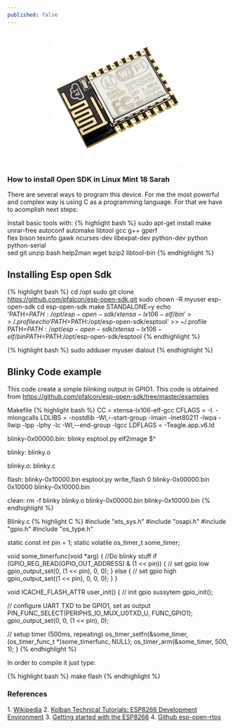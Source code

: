 ```yaml
---
published: false
---
```

 
<center><img src="/images/esp8266.jpg" width="300" height="300"></center>
<!-- more -->

<h3>How to install Open SDK in Linux Mint 18 Sarah</h3>


There are several ways to program this device. For me the most powerful and complex way is using C as a programming language. For that we have to acomplish next steps:

Install basic tools with:
{% highlight bash %}
 sudo apt-get install make unrar-free autoconf automake libtool gcc g++ gperf \
 flex bison texinfo gawk ncurses-dev libexpat-dev python-dev python python-serial \
 sed git unzip bash help2man wget bzip2 libtool-bin
{% endhighlight %}

<h2>Installing Esp open Sdk</h2>

{% highlight bash %}
cd /opt
sudo git clone https://github.com/pfalcon/esp-open-sdk.git
sudo chown -R myuser esp-open-sdk
cd esp-open-sdk
make STANDALONE=y
echo 'PATH=$PATH:/opt/esp-open-sdk/xtensa-lx106-elf/bin' >> ~/.profile
echo 'PATH=$PATH:/opt/esp-open-sdk/esptool' >> ~/.profile
PATH=$PATH:/opt/esp-open-sdk/xtensa-lx106-elf/bin
PATH=$PATH:/opt/esp-open-sdk/esptool
{% endhighlight %}

{% highlight bash %}
sudo adduser myuser dialout
{% endhighlight %}

<h2>Blinky Code example </h2>

This code create a simple blinking output in GPIO1. This code is obtained from https://github.com/pfalcon/esp-open-sdk/tree/master/examples

Makefile 
{% highlight bash %}
CC = xtensa-lx106-elf-gcc
CFLAGS = -I. -mlongcalls
 LDLIBS = -nostdlib -Wl,--start-group -lmain -lnet80211 -lwpa -llwip -lpp -lphy -lc -Wl,--end-group -lgcc
LDFLAGS = -Teagle.app.v6.ld

blinky-0x00000.bin: blinky
	esptool.py elf2image $^

blinky: blinky.o

blinky.o: blinky.c

flash: blinky-0x10000.bin
	esptool.py write_flash 0 blinky-0x00000.bin 0x10000 blinky-0x10000.bin

clean:
	rm -f blinky blinky.o blinky-0x00000.bin blinky-0x10000.bin
{% endhighlight %}

Blinky.c
{% highlight C %}
#include "ets_sys.h"
#include "osapi.h"
#include "gpio.h"
#include "os_type.h"

static const int pin = 1;
static volatile os_timer_t some_timer;

void some_timerfunc(void *arg)
{
  //Do blinky stuff
  if (GPIO_REG_READ(GPIO_OUT_ADDRESS) & (1 << pin))
  {
    // set gpio low
    gpio_output_set(0, (1 << pin), 0, 0);
  }
  else
  {
    // set gpio high
    gpio_output_set((1 << pin), 0, 0, 0);
  }
}

void ICACHE_FLASH_ATTR user_init()
{
  // init gpio sussytem
  gpio_init();

  // configure UART TXD to be GPIO1, set as output
  PIN_FUNC_SELECT(PERIPHS_IO_MUX_U0TXD_U, FUNC_GPIO1); 
  gpio_output_set(0, 0, (1 << pin), 0);

  // setup timer (500ms, repeating)
  os_timer_setfn(&some_timer, (os_timer_func_t *)some_timerfunc, NULL);
  os_timer_arm(&some_timer, 500, 1);
}
{% endhighlight %}

In order to compile it just type:

{% highlight bash %}
make flash
{% endhighlight %}

<h3>References</h3>
1. <a href="https://en.wikipedia.org/wiki/ESP8266" target="_blank">Wikipedia</a>
2. <a href="https://www.youtube.com/watch?v=AEWoeL1hH2I" target="_blank">Kolban Technical Tutorials: ESP8266 Development Environment</a>
3. <a href="https://www.penninkhof.com/2015/01/getting-started-with-the-esp8266/" target="_blank">Getting started with the ESP8266</a>
4. <a href="https://github.com/SuperHouse/esp-open-rtos" target="_blank">Github esp-open-rtos</a>
